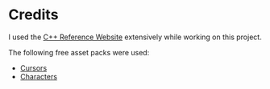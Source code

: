 # Credits

I used the [C++ Reference Website](https://en.cppreference.com/w/) extensively while working on this project.

The following free asset packs were used:

- [Cursors](https://kenney.nl/assets/cursor-pack)
- [Characters](https://pixelfrog-assets.itch.io/pixel-adventure-1)